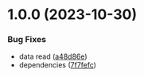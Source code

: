 # 1.0.0 (2023-10-30)


### Bug Fixes

* data read ([a48d86e](https://github.com/mloetkemann/a8-bible-reference/commit/a48d86ee938643f8d646f12d9aee4ecc3a21bf41))
* dependencies ([7f7fefc](https://github.com/mloetkemann/a8-bible-reference/commit/7f7fefc2ac1f0bbbc37756ba516b795a8ba225e6))
